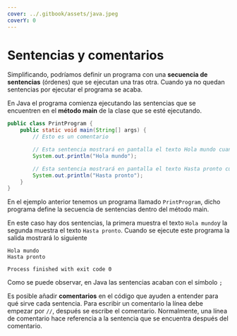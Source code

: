 ```yaml
---
cover: ../.gitbook/assets/java.jpeg
coverY: 0
---
```


# Sentencias y comentarios

Simplificando, podríamos definir un programa con una **secuencia de sentencias** (órdenes) que se ejecutan una tras otra. Cuando ya no quedan sentencias por ejecutar el programa se acaba.

En Java el programa comienza ejecutando las sentencias que se encuentren en el **método main** de la clase que se esté ejecutando.

```java
public class PrintProgram {
    public static void main(String[] args) {
        // Esto es un comentario

        // Esta sentencia mostrará en pantalla el texto Hola mundo cuando se invoque
        System.out.println("Hola mundo");

        // Esta sentencia mostrará en pantalla el texto Hasta pronto cuando se invoque
        System.out.println("Hasta pronto");
    }
}

```

En el ejemplo anterior tenemos un programa llamado `PrintProgram`, dicho programa define la secuencia de sentencias dentro del método main.

En este caso hay dos sentencias, la primera muestra el texto `Hola mundo`y la segunda muestra el texto `Hasta pronto`. Cuando se ejecute este programa la salida mostrará lo siguiente

```
Hola mundo
Hasta pronto

Process finished with exit code 0
```

Como se puede observar, en Java las sentencias acaban con el símbolo `;`

Es posible añadir **comentarios** en el código que ayuden a entender para qué sirve cada sentencia. Para escribir un comentario la línea debe empezar por `//`, después se escribe el comentario. Normalmente, una línea de comentario hace referencia a la sentencia que se encuentra después del comentario.
